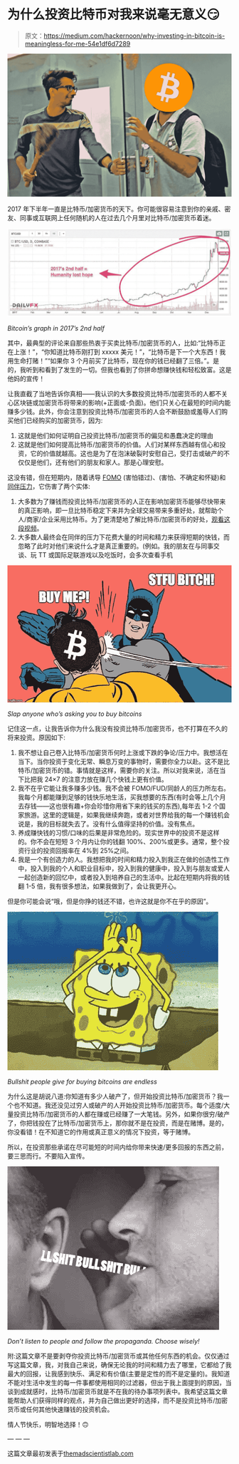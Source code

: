 # 为什么投资比特币对我来说毫无意义😏

> 原文：<https://medium.com/hackernoon/why-investing-in-bitcoin-is-meaningless-for-me-54e1df6d7289>

![](img/7fbbb693be142d60c913248a8431b01d.png)

2017 年下半年一直是比特币/加密货币的天下。你可能很容易注意到你的亲戚、密友、同事或互联网上任何随机的人在过去几个月里对比特币/加密货币着迷。

![](img/240d94636fbd115773ab075f72bcd1c3.png)

*Bitcoin’s graph in 2017’s 2nd half*

其中，最典型的评论来自那些热衷于买卖比特币/加密货币的人，比如:“比特币正在上涨！”，“你知道比特币刚打到 xxxxx 美元！”，“比特币是下一个大东西！我用生命打赌！”“如果你 3 个月前买了比特币，现在你的钱已经翻了三倍。”。是的，我听到和看到了发生的一切。但我也看到了你拼命想赚快钱和轻松致富。这是他妈的宣传！

让我直截了当地告诉你真相——我认识的大多数投资比特币/加密货币的人都不关心区块链或加密货币将带来的影响(+正面或-负面)。他们只关心在最短的时间内能赚多少钱。此外，你会注意到投资比特币/加密货币的人会不断鼓励或羞辱人们购买他们已经购买的加密货币，因为:

1.  这就是他们如何证明自己投资比特币/加密货币的偏见和愚蠢决定的理由
2.  这就是他们如何提高比特币/加密货币的价值。人们对某样东西越有信心和投资，它的价值就越高。这也是为了在泡沫破裂时安慰自己，受打击或破产的不仅仅是他们，还有他们的朋友和家人。那是心理安慰。

这没有错，但在短期内，随着诱导 [FOMO](https://en.wikipedia.org/wiki/Fear_of_missing_out) (害怕错过)、(害怕、不确定和怀疑)和[同伴压力](https://en.wikipedia.org/wiki/Peer_pressure)，它伤害了两个实体:

1.  大多数为了赚钱而投资比特币/加密货币的人正在影响加密货币能够尽快带来的真正影响，即一旦比特币稳定下来并为全球交易带来多重好处，就帮助个人/商家/企业采用比特币。为了更清楚地了解比特币/加密货币的好处，[观看这段视频](https://www.youtube.com/watch?v=Gc2en3nHxA4)。
2.  大多数人最终会在同伴的压力下花费大量的时间和精力来获得短期的快钱，而忽略了此时对他们来说什么才是真正重要的。(例如。我的朋友在与同事交谈、玩 TT 或国际足联游戏以及吃饭时，会多次查看手机

![](img/2013e9ed9cb3ac5a1ec6cfa9248bd00c.png)

*Slap anyone who’s asking you to buy bitcoins*

记住这一点，让我告诉你为什么我没有投资比特币/加密货币，也不打算在不久的将来投资。原因如下:

1.  我不想让自己卷入比特币/加密货币何时上涨或下跌的争论/压力中。我想活在当下。当你投资于变化无常、瞬息万变的事物时，需要你全力以赴。这不是比特币/加密货币的错。事情就是这样，需要你的关注。所以对我来说，活在当下比把我 24×7 的注意力放在赚几个快钱上更有价值。
2.  我不在乎它能让我多赚多少钱。我不会被 FOMO/FUD/同龄人的压力所左右。我每个月都能赚到足够的钱快乐地生活，买我想要的东西(有时会等上几个月去存钱——这也很有趣+你会珍惜你用省下来的钱买的东西),每年去 1-2 个国家旅游。这里的逻辑是，如果我继续奔跑，或者对世界给我的每一个赚钱机会说是，我的目标就失去了。没有什么值得坚持的价值。没有焦点。
3.  养成赚快钱的习惯/口味的后果是非常危险的。现实世界中的投资不是这样的。你不会在短短 3 个月内让你的钱翻 100%、200%或更多。通常，整个投资行业的投资回报率在 4%到 25%之间。
4.  我是一个有创造力的人。我想把我的时间和精力投入到我正在做的创造性工作中，投入到我的个人和职业目标中，投入到我的健康中，投入到与朋友或爱人一起创造新的回忆中，或者投入到培养自己的生活中。比起在短期内将我的钱翻 1-5 倍，我有很多想法，如果我做到了，会让我更开心。

但是你可能会说“哦，但是你挣的钱还不错，也许这就是你不在乎的原因”。

![](img/1e601a7318a98021b7f3695444e03a93.png)

*Bullshit people give for buying bitcoins are endless*

为什么这是胡说八道:你知道有多少人破产了，但开始投资比特币/加密货币？我一个也不知道。我还没见过穷人或破产的人开始投资比特币/加密货币。每个适度/大量投资比特币/加密货币的人都在赚或已经赚了一大笔钱。另外，如果你很穷/破产了，你把钱投在了比特币/加密货币上，那你就不是在投资，而是在赌博。是的，你没看错！在不知道它的作用或真正意义的情况下投资，等于赌博。

所以，在投资那些承诺在尽可能短的时间内给你带来快速/更多回报的东西之前，要三思而行。不要陷入宣传。

![](img/608625659bc19c8bbe11ddc49cdc7316.png)

*Don’t listen to people and follow the propaganda. Choose wisely!*

附:这篇文章不是要剥夺你投资比特币/加密货币或其他任何东西的机会。仅仅通过写这篇文章，我，对我自己来说，确保无论我的时间和精力去了哪里，它都给了我最大的回报，让我感到快乐、满足和有价值(主要是定性的而不是定量的)。我知道不能对生活中发生的每一件事都使用相同的过滤器，但出于我上面提到的原因，当谈到成就感时，比特币/加密货币就是不在我的待办事项列表中。我希望这篇文章能帮助人们获得同样的观点，并为自己做出更好的选择，而不是投资比特币/加密货币或任何其他快速赚钱的投资机会。

情人节快乐，明智地选择！🙃

— — —

这篇文章最初发表于[themadscientistlab.com](http://experiments.themadscientistlab.com/)